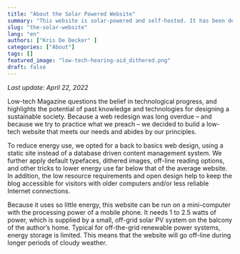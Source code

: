 ```yaml
---
title: "About the Solar Powered Website"
summary: "This website is solar-powered and self-hosted. It has been designed to radically reduce the energy use associated with accessing our content."
slug: "the-solar-website"
lang: "en"
authors: ["Kris De Decker" ]
categories: ["About"]
tags: []
featured_image: "low-tech-hearing-aid_dithered.png"
draft: false
---
```


_Last update: April 22, 2022_

Low-tech Magazine questions the belief in technological progress, and highlights the potential of past knowledge and technologies for designing a sustainable society. Because a web redesign was long overdue – and because we try to practice what we preach – we decided to build a low-tech website that meets our needs and abides by our principles.

To reduce energy use, we opted for a back to basics web design, using a static site instead of a database driven content management system. We further apply default typefaces, dithered images, off-line reading options, and other tricks to lower energy use far below that of the average website. In addition, the low resource requirements and open design help to keep the blog accessible for visitors with older computers and/or less reliable Internet connections.

Because it uses so little energy, this website can be run on a mini-computer with the processing power of a mobile phone. It needs 1 to 2.5 watts of power, which is supplied by a small, off-grid solar PV system on the balcony of the author’s home. Typical for off-the-grid renewable power systems, energy storage is limited. This means that the website will go off-line during longer periods of cloudy weather.